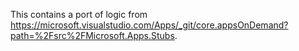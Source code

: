 ﻿This contains a port of logic from https://microsoft.visualstudio.com/Apps/_git/core.appsOnDemand?path=%2Fsrc%2FMicrosoft.Apps.Stubs.